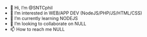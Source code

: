 - 👋 Hi, I’m @SNTCphil
- 👀 I’m interested in WEB/APP DEV (NodeJS/PHP/JS/HTML/CSS)
- 🌱 I’m currently learning NODEJS
- 💞️ I’m looking to collaborate on NULL
- 📫 How to reach me NULL

<!---
SNTCphil/SNTCphil is a ✨ special ✨ repository because its `README.md` (this file) appears on your GitHub profile.
You can click the Preview link to take a look at your changes.
--->
